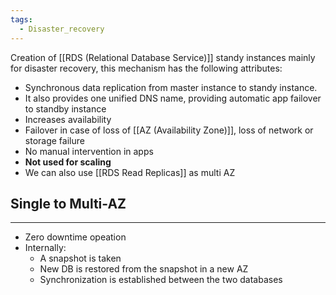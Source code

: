 ```yaml
---
tags:
  - Disaster_recovery
---
```

Creation of [[RDS (Relational Database Service)]] standy instances mainly for disaster recovery, this mechanism has the following attributes:
- Synchronous data replication from master instance to standy instance.
- It also provides one unified DNS name, providing automatic app failover to standby instance
- Increases availability
- Failover in case of loss of [[AZ (Availability Zone)]], loss of network or storage failure
- No manual intervention in apps
- __Not used for scaling__
- We can also use [[RDS Read Replicas]] as multi AZ

## Single to Multi-AZ
---
- Zero downtime opeation
- Internally:
	- A snapshot is taken
	- New DB is restored from the snapshot in a new AZ
	- Synchronization is established between the two databases
